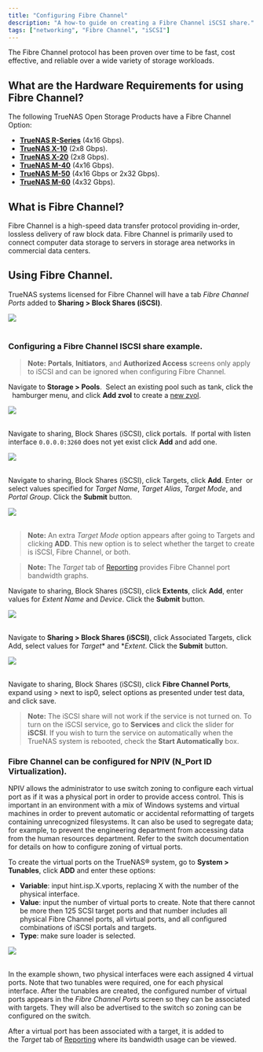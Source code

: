 ```yaml
---
title: "Configuring Fibre Channel"
description: "A how-to guide on creating a Fibre Channel iSCSI share."
tags: ["networking", "Fibre Channel", "iSCSI"]
---
```


The Fibre Channel protocol has been proven over time to be fast, cost effective, and reliable over a wide variety of storage workloads.

## What are the Hardware Requirements for using Fibre Channel?

The following TrueNAS Open Storage Products have a Fibre Channel Option:

* <a href="https://www.truenas.com/r-series/">**TrueNAS R-Series**</a> (4x16 Gbps).
* <a href="https://www.truenas.com/x-series/">**TrueNAS X-10**</a> (2x8 Gbps).
* <a href="https://www.truenas.com/x-series/">**TrueNAS X-20**</a> (2x8 Gbps).
* <a href="https://www.truenas.com/m-series/">**TrueNAS M-40**</a> (4x16 Gbps).
* <a href="https://www.truenas.com/m-series/">**TrueNAS M-50**</a> (4x16 Gbps or 2x32 Gbps).
* <a href="https://www.truenas.com/m-series/">**TrueNAS M-60**</a> (4x32 Gbps).

## What is Fibre Channel?
Fibre Channel is a high-speed data transfer protocol providing in-order, lossless delivery of raw block data. Fibre Channel is primarily used to connect computer data storage to servers in storage area networks in commercial data centers.

## Using Fibre Channel.

TrueNAS systems licensed for Fibre Channel will have a tab *Fibre Channel Ports* added to **Sharing > Block Shares (iSCSI)**.

<img src="/images/FibreTab.png"><br><br>

### Configuring a Fibre Channel ISCSI share example.

> **Note:** **Portals**, **Initiators**, and **Authorized Access** screens only apply to iSCSI and can be ignored when configuring Fibre Channel.

Navigate to **Storage > Pools**.  Select an existing pool such as tank, click the <i class="fa fa-bars" aria-hidden="true"></i>&nbsp; hamburger menu, and click **Add zvol** to create a <a href="/hub/initial-setup/storage/zvols/">new zvol</a>. 

<img src="/images/FibrezvolPool.png"><br><br>

Navigate to sharing, Block Shares (iSCSI), click portals.  If portal with listen interface `0.0.0.0:3260` does not yet exist click **Add** and add one.

<img src="/images/FibreAddPortals.png"><br><br>

Navigate to sharing, Block Shares (iSCSI), click Targets, click **Add**. Enter  or select values specified for *Target Name*, *Target Alias*, *Target Mode*, and *Portal Group*. Click the **Submit** button.

<img src="/images/FibreAddTarget"><br><br>

> **Note:** An extra *Target Mode* option appears after going to Targets and clicking **ADD**. This new option is to select whether the target to create is iSCSI, Fibre Channel, or both.

> **Note:** The *Target* tab of <a href="/hub/tasks/administrative/system-reporting/#graphs">Reporting</a> provides Fibre Channel port bandwidth graphs.

Navigate to sharing, Block Shares (iSCSI), click **Extents**, click **Add**, enter values for *Extent Name* and *Device*. Click the **Submit** button.

<img src="/images/FibreAddExtents.png"><br><br>

Navigate to **Sharing > Block Shares (iSCSI)**, click Associated Targets, click Add, select values for *Target** and **Extent*. Click the **Submit** button.

<img src="/images/FibreAddAssoc.png"><br><br>

Navigate to sharing, Block Shares (iSCSI), click **Fibre Channel Ports**, expand using > next to isp0, select options as presented under test data, and click save.

> **Note:** The iSCSI share will not work if the service is not turned on. To turn on the iSCSI service, go to **Services** and click the slider for **iSCSI**. If you wish to turn the service on automatically when the TrueNAS system is rebooted, check the **Start Automatically** box.

### Fibre Channel can be configured for NPIV (N_Port ID Virtualization). 

NPIV allows the administrator to use switch zoning to configure each virtual port as if it was a physical port in order to provide access control. This is important in an environment with a mix of Windows systems and virtual machines in order to prevent automatic or accidental reformatting of targets containing unrecognized filesystems. It can also be used to segregate data; for example, to prevent the engineering department from accessing data from the human resources department. Refer to the switch documentation for details on how to configure zoning of virtual ports.

To create the virtual ports on the TrueNAS® system, go to **System > Tunables**, click **ADD** and enter these options:

* **Variable**: input hint.isp.X.vports, replacing X with the number of the physical interface.
* **Value**: input the number of virtual ports to create. Note that there cannot be more then 125 SCSI target ports and that number includes all physical Fibre Channel ports, all virtual ports, and all configured combinations of iSCSI portals and targets.
* **Type**: make sure loader is selected.

<img src="/images/FibreTunables.png"><br><br>

In the example shown, two physical interfaces were each assigned 4 virtual ports. Note that two tunables were required, one for each physical interface. After the tunables are created, the configured number of virtual ports appears in the *Fibre Channel Ports* screen so they can be associated with targets. They will also be advertised to the switch so zoning can be configured on the switch. 

After a virtual port has been associated with a target, it is added to the *Target* tab of <a href="/hub/tasks/administrative/system-reporting/#graphs">Reporting</a> where its bandwidth usage can be viewed.
